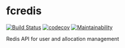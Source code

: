 # fcredis
[![Build Status](https://travis-ci.com/forever-am/fcredis.svg?branch=master)](https://travis-ci.com/forever-am/fcredis)
[![codecov](https://codecov.io/gh/forever-am/fcredis/branch/master/graph/badge.svg)](https://codecov.io/gh/forever-am/fcredis)
[![Maintainability](https://api.codeclimate.com/v1/badges/223b776a230b67ed426c/maintainability)](https://codeclimate.com/github/forever-am/fcredis/maintainability)

Redis API for user and allocation management
